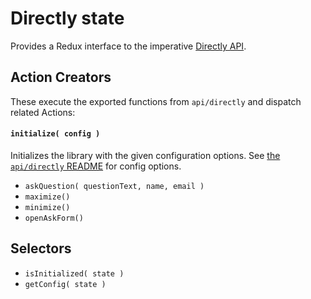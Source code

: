 Directly state
==============

Provides a Redux interface to the imperative [Directly API](../../api/directly).

## Action Creators
These execute the exported functions from `api/directly` and dispatch related Actions:

#### `initialize( config )`
Initializes the library with the given configuration options. See [the `api/directly`
README](../../api/directly) for config options.

* `askQuestion( questionText, name, email )`
* `maximize()`
* `minimize()`
* `openAskForm()`

## Selectors

* `isInitialized( state )`
* `getConfig( state )`
